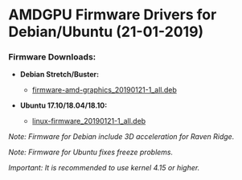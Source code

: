 AMDGPU Firmware Drivers for Debian/Ubuntu (21-01-2019)
======================================================

### Firmware Downloads:

  * **Debian Stretch/Buster:**
    * [firmware-amd-graphics_20190121-1_all.deb](https://github.com/q3aql/amdgpu-firmware-update/releases/download/v5.0/firmware-amd-graphics_20190121-1_all.deb)

  * **Ubuntu 17.10/18.04/18.10:**
    * [linux-firmware_20190121-1_all.deb](https://github.com/q3aql/amdgpu-firmware-update/releases/download/v5.0/linux-firmware_20190121-1_all.deb)

_Note: Firmware for Debian include 3D acceleration for Raven Ridge._

_Note: Firmware for Ubuntu fixes freeze problems._


_Important: It is recommended to use kernel 4.15 or higher._
